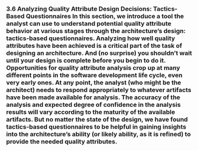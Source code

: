 ### 3.6 Analyzing Quality Attribute Design Decisions: Tactics-Based Questionnaires In this section, we introduce a tool the analyst can use to understand potential quality attribute behavior at various stages through the architecture’s design: tactics-based questionnaires. Analyzing how well quality attributes have been achieved is a critical part of the task of designing an architecture. And (no surprise) you shouldn’t wait until your design is complete before you begin to do it. Opportunities for quality attribute analysis crop up at many different points in the software development life cycle, even very early ones. At any point, the analyst (who might be the architect) needs to respond appropriately to whatever artifacts have been made available for analysis. The accuracy of the analysis and expected degree of confidence in the analysis results will vary according to the maturity of the available artifacts. But no matter the state of the design, we have found tactics-based questionnaires to be helpful in gaining insights into the architecture’s ability (or likely ability, as it is refined) to provide the needed quality attributes.